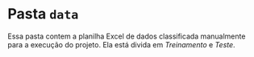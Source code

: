 # Pasta `data`

Essa pasta contem a planilha Excel de dados classificada manualmente para a execução do projeto. Ela está divida em *Treinamento* e *Teste*.